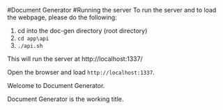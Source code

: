 #Document Generator
#Running the server
To run the server and to load the webpage, please do the following:

1. cd into the doc-gen directory (root directory)
2. `cd app\api`
3. `./api.sh`

This will run the server at http://localhost:1337/

Open the browser and load `http://localhost:1337`.

Welcome to Document Generator.

Document Generator is the working title.
